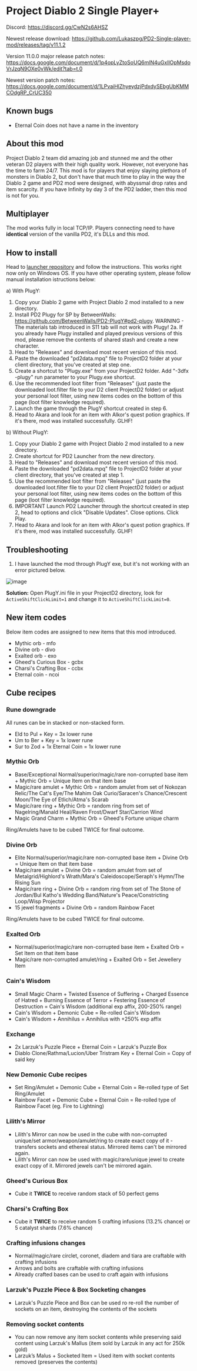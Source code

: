 
# Project Diablo 2 Single Player+

Discord: https://discord.gg/CwN2s6AHSZ

Newest release download: https://github.com/Lukaszpg/PD2-Single-player-mod/releases/tag/v11.1.2

Version 11.0.0 major release patch notes: https://docs.google.com/document/d/1p4opLyZtoSoUQ6mlN4uGxIlOpMsdoVrJzqN9OXe0vWk/edit?tab=t.0

Newest version patch notes: https://docs.google.com/document/d/1LPvaiHlZhyeydzjPdxdySEbgUbKMMCOdgRP_CrUC350

## Known bugs

* Eternal Coin does not have a name in the inventory

## About this mod

Project Diablo 2 team did amazing job and stunned me and the other veteran D2 players with their high quality work. However, not everyone has the time to farm 24/7. This mod is for players that enjoy slaying plethora of monsters in Diablo 2, but don't have that much time to play in the way the Diablo 2 game and PD2 mod were designed, with abyssmal drop rates and item scarcity. If you have Infinity by day 3 of the PD2 ladder, then this mod is not for you.

## Multiplayer

The mod works fully in local TCP/IP. Players connecting need to have **identical** version of the vanilla PD2, it's DLLs and this mod.

## How to install

Head to [launcher repository](https://github.com/Lukaszpg/pd2-single-player-plus-launcher) and follow the instructions. This works right now only on Windows OS. If you have other operating system, please follow manual installation istructions below: 

a) With PlugY:

1. Copy your Diablo 2 game with Project Diablo 2 mod installed to a new directory.
2. Install PD2 Plugy for SP by BetweenWalls: https://github.com/BetweenWalls/PD2-PlugY#pd2-plugy. WARNING - The materials tab introduced in S11 tab will not work with Plugy! 2a. If you already have Plugy installed and played previous versions of this mod, please remove the contents of shared stash and create a new character.
3. Head to "Releases" and download most recent version of this mod.
4. Paste the downloaded "pd2data.mpq" file to ProjectD2 folder at your client directory, that you've created at step one.
5. Create a shortcut to "Plugy.exe" from your ProjectD2 folder. Add "-3dfx -plugy" run parameter to your Plugy.exe shortcut.
6. Use the recommended loot filter from "Releases" (just paste the downloaded loot.filter file to your D2 client ProjectD2 folder) or adjust your personal loot filter, using new items codes on the bottom of this page (loot filter knowledge required).
7. Launch the game through the PlugY shortcut created in step 6.
8. Head to Akara and look for an item with Alkor's quest potion graphics. If it's there, mod was installed successfully. GLHF!

b) Without PlugY:

1. Copy your Diablo 2 game with Project Diablo 2 mod installed to a new directory.
2. Create shortcut for PD2 Launcher from the new directory.
3. Head to "Releases" and download most recent version of this mod.
4. Paste the downloaded "pd2data.mpq" file to ProjectD2 folder at your client directory, that you've created at step 1.
5. Use the recommended loot filter from "Releases" (just paste the downloaded loot.filter file to your D2 client ProjectD2 folder) or adjust your personal loot filter, using new items codes on the bottom of this page (loot filter knowledge required).
6. IMPORTANT Launch PD2 Launcher through the shortcut created in step 2, head to options and click "Disable Updates". Close options. Click Play.
7. Head to Akara and look for an item with Alkor's quest potion graphics. If it's there, mod was installed successfully. GLHF!

## Troubleshooting

1. I have launched the mod through PlugY exe, but it's not working with an error pictured below.

![image](https://github.com/user-attachments/assets/5147e3cc-6e4b-49cd-9a65-bee7476d7dfb)

**Solution:** Open PlugY.ini file in your ProjectD2 directory, look for `ActiveShiftClickLimit=1` and change it to `ActiveShiftClickLimit=0`. 
  
## New item codes

Below item codes are assigned to new items that this mod introduced.

* Mythic orb - mfo
* Divine orb - divo
* Exalted orb - exo
* Gheed's Curious Box - gcbx
* Charsi's Crafting Box - ccbx
* Eternal coin - ncoi

## Cube recipes

### Rune downgrade

All runes can be in stacked or non-stacked form.

* Eld to Pul  + Key = 3x lower rune
* Um to Ber + Key = 1x lower rune
* Sur to Zod + 1x Eternal Coin = 1x lower rune

### Mythic Orb

* Base/Exceptional Normal/superior/magic/rare non-corrupted base item + Mythic Orb = Unique Item on that item base
* Magic/rare amulet + Mythic Orb = random amulet from set of Nokozan Relic/The Cat's Eye/The Mahim Oak Curio/Saracen's Chance/Crescent Moon/The Eye of Etlich/Atma's Scarab
* Magic/rare ring + Mythic Orb = random ring from set of Nagelring/Manald Heal/Raven Frost/Dwarf Star/Carrion Wind
* Magic Grand Charm + Mythic Orb = Gheed's Fortune unique charm

Ring/Amulets have to be cubed TWICE for final outcome.

### Divine Orb

* Elite Normal/superior/magic/rare non-corrupted base item + Divine Orb = Unique Item on that item base
* Magic/rare amulet + Divine Orb = random amulet from set of Metalgrid/Highlord's Wrath/Mara's Caleidoscope/Seraph's Hymn/The Rising Sun
* Magic/rare ring + Divine Orb = random ring from set of The Stone of Jordan/Bul Katho's Wedding Band/Nature's Peace/Constricting Loop/Wisp Projector
* 15 jewel fragments + Divine Orb = random Rainbow Facet

Ring/Amulets have to be cubed TWICE for final outcome.

### Exalted Orb

* Normal/superior/magic/rare non-corrupted base item + Exalted Orb = Set Item on that item base
* Magic/rare non-corrupted amulet/ring + Exalted Orb = Set Jewellery Item

### Cain's Wisdom

* Small Magic Charm + Twisted Essence of Suffering + Charged Essence of Hatred + Burning Essence of Terror + Festering Essence of Destruction = Cain's Wisdom (additional exp affix, 200-250% range)
* Cain's Wisdom + Demonic Cube = Re-rolled Cain's Wisdom
* Cain's Wisdom + Annihilus = Annihilus with +250% exp affix

### Exchange

* 2x Larzuk's Puzzle Piece + Eternal Coin = Larzuk's Puzzle Box
* Diablo Clone/Rathma/Lucion/Uber Tristram Key + Eternal Coin = Copy of said key

### New Demonic Cube recipes

* Set Ring/Amulet + Demonic Cube + Eternal Coin = Re-rolled type of Set Ring/Amulet
* Rainbow Facet + Demonic Cube + Eternal Coin = Re-rolled type of Rainbow Facet (eg. Fire to Lightning)

### Lilith's Mirror

* Lilith's Mirror can now be used in the cube with non-corrupted unique/set armor/weapon/amulet/ring to create exact copy of it - transfers sockets and ethereal status. Mirrored items can't be mirrored again.
* Lilith's Mirror can now be used with magic/rare/unique jewel to create exact copy of it. Mirrored jewels can't be mirrored again.

### Gheed's Curious Box 

* Cube it **TWICE** to receive random stack of 50 perfect gems

### Charsi's Crafting Box

* Cube it **TWICE** to receive random 5 crafting infusions (13.2% chance) or 5 catalyst shards (7.6% chance)

### Crafting infusions changes

* Normal/magic/rare circlet, coronet, diadem and tiara are craftable with crafting infusions
* Arrows and bolts are craftable with crafting infusions
* Already crafted bases can be used to craft again with infusions

### Larzuk's Puzzle Piece & Box Socketing changes

* Larzuk's Puzzle Piece and Box can be used ro re-roll the number of sockets on an item, destroying the contents of the sockets

### Removing socket contents

* You can now remove any item socket contents while preserving said content using Larzuk's Mallus (item sold by Larzuk in any act for 250k gold)
* Larzuk’s Malus + Socketed Item = Used item with socket contents removed (preserves the contents) 




